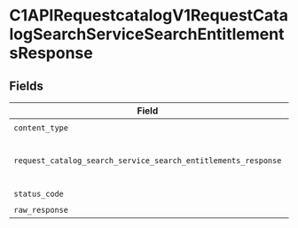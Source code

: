 # C1APIRequestcatalogV1RequestCatalogSearchServiceSearchEntitlementsResponse


## Fields

| Field                                                                                                                                                  | Type                                                                                                                                                   | Required                                                                                                                                               | Description                                                                                                                                            |
| ------------------------------------------------------------------------------------------------------------------------------------------------------ | ------------------------------------------------------------------------------------------------------------------------------------------------------ | ------------------------------------------------------------------------------------------------------------------------------------------------------ | ------------------------------------------------------------------------------------------------------------------------------------------------------ |
| `content_type`                                                                                                                                         | *str*                                                                                                                                                  | :heavy_check_mark:                                                                                                                                     | HTTP response content type for this operation                                                                                                          |
| `request_catalog_search_service_search_entitlements_response`                                                                                          | [Optional[shared.RequestCatalogSearchServiceSearchEntitlementsResponse]](../../models/shared/requestcatalogsearchservicesearchentitlementsresponse.md) | :heavy_minus_sign:                                                                                                                                     | The RequestCatalogSearchServiceSearchEntitlementsResponse message contains a list of results and a nextPageToken if applicable.                        |
| `status_code`                                                                                                                                          | *int*                                                                                                                                                  | :heavy_check_mark:                                                                                                                                     | HTTP response status code for this operation                                                                                                           |
| `raw_response`                                                                                                                                         | [requests.Response](https://requests.readthedocs.io/en/latest/api/#requests.Response)                                                                  | :heavy_minus_sign:                                                                                                                                     | Raw HTTP response; suitable for custom response parsing                                                                                                |